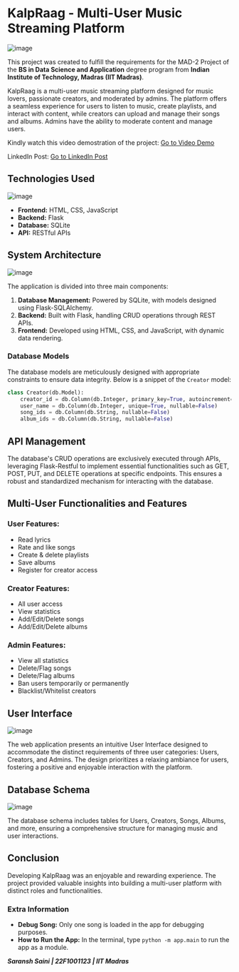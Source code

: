 # KalpRaag - Multi-User Music Streaming Platform
![image](https://github.com/user-attachments/assets/ba04c7e4-0fcc-4595-af82-9f82ff069667)

This project was created to fulfill the requirements for the MAD-2 Project of the **BS in Data Science and Application** degree program from **Indian Institute of Technology, Madras (IIT Madras)**.

KalpRaag is a multi-user music streaming platform designed for music lovers, passionate creators, and moderated by admins. The platform offers a seamless experience for users to listen to music, create playlists, and interact with content, while creators can upload and manage their songs and albums. Admins have the ability to moderate content and manage users.

Kindly watch this video demostration of the project: [Go to Video Demo](https://drive.google.com/file/d/1o0sdUVMwG27UjXLHg784Qswcl1zV3U4b/view?usp=sharing)

LinkedIn Post: [Go to LinkedIn Post](https://www.linkedin.com/posts/saranshsaini48_project-webdevelopment-fullstackdeveloper-activity-7170666359729610752-kARx?utm_source=share&utm_medium=member_desktop)

## Technologies Used

![image](https://github.com/user-attachments/assets/4b39c4ec-b3b6-4044-8cf5-e30ce44ef1a6)

- **Frontend:** HTML, CSS, JavaScript
- **Backend:** Flask
- **Database:** SQLite
- **API:** RESTful APIs

## System Architecture

![image](https://github.com/user-attachments/assets/fec1d02b-82d5-42e4-8561-d074f6daa568)

The application is divided into three main components:

1. **Database Management:** Powered by SQLite, with models designed using Flask-SQLAlchemy.
2. **Backend:** Built with Flask, handling CRUD operations through REST APIs.
3. **Frontend:** Developed using HTML, CSS, and JavaScript, with dynamic data rendering.

### Database Models

The database models are meticulously designed with appropriate constraints to ensure data integrity. Below is a snippet of the `Creator` model:

```python
class Creator(db.Model):
    creator_id = db.Column(db.Integer, primary_key=True, autoincrement=True)
    user_name = db.Column(db.Integer, unique=True, nullable=False)
    song_ids = db.Column(db.String, nullable=False)
    album_ids = db.Column(db.String, nullable=False)
```

## API Management

The database's CRUD operations are exclusively executed through APIs, leveraging Flask-Restful to implement essential functionalities such as GET, POST, PUT, and DELETE operations at specific endpoints. This ensures a robust and standardized mechanism for interacting with the database.

## Multi-User Functionalities and Features

### User Features:

- Read lyrics
- Rate and like songs
- Create & delete playlists
- Save albums
- Register for creator access

### Creator Features:

- All user access
- View statistics
- Add/Edit/Delete songs
- Add/Edit/Delete albums

### Admin Features:

- View all statistics
- Delete/Flag songs
- Delete/Flag albums
- Ban users temporarily or permanently
- Blacklist/Whitelist creators

## User Interface

![image](https://github.com/user-attachments/assets/595c8369-ab80-4c98-9121-3500c55328df)

The web application presents an intuitive User Interface designed to accommodate the distinct requirements of three user categories: Users, Creators, and Admins. The design prioritizes a relaxing ambiance for users, fostering a positive and enjoyable interaction with the platform.

## Database Schema

![image](https://github.com/user-attachments/assets/a217efc9-ed16-4066-9ed9-6b73ed851f26)

The database schema includes tables for Users, Creators, Songs, Albums, and more, ensuring a comprehensive structure for managing music and user interactions.

## Conclusion

Developing KalpRaag was an enjoyable and rewarding experience. The project provided valuable insights into building a multi-user platform with distinct roles and functionalities.

### Extra Information

- **Debug Song:** Only one song is loaded in the app for debugging purposes.
- **How to Run the App:** In the terminal, type `python -m app.main` to run the app as a module.

***Saransh Saini | 22F1001123 | IIT Madras***
